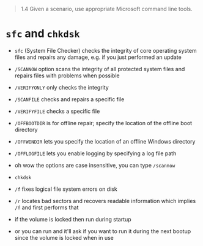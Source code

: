 > 1.4 Given a scenario, use appropriate Microsoft command line tools. 

# `sfc` and `chkdsk`

- `sfc` (System File Checker) checks the integrity of core operating system files and repairs any damage, e.g. if you just performed an update
- `/SCANNOW` option scans the integrity of all protected system files and repairs files with problems when possible
- `/VERIFYONLY` only checks the integrity
- `/SCANFILE` checks and repairs a specific file
- `/VERIFYFILE` checks a specific file
- `/OFFBOOTDIR` is for offline repair; specify the location of the offline boot directory
- `/OFFWINDIR` lets you specify the location of an offline Windows directory 
- `/OFFLOGFILE` lets you enable logging by specifying a log file path
- oh wow the options are case insensitive, you can type `/scannow`

- `chkdsk` 
- `/f` fixes logical file system errors on disk
- `/r` locates bad sectors and recovers readable information which implies `/f` and first performs that
- if the volume is locked then run during startup
- or you can run and it'll ask if you want to run it during the next bootup since the volume is locked when in use
